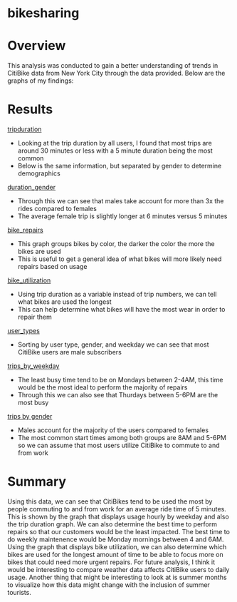 # bikesharing
# Overview
  This analysis was conducted to gain a better understanding of trends in CitiBike data from New York City through the data provided. Below are the graphs of my findings:
  
# Results
  
[tripduration](https://github.com/JTGonzaga/bikesharing/blob/main/Analysis/user_checkout.png)
  
- Looking at the trip duration by all users, I found that most trips are around 30 minutes or less with a 5 minute duration being the most common
- Below is the same information, but separated by gender to determine demographics

[duration_gender](https://github.com/JTGonzaga/bikesharing/blob/main/Analysis/gender_checkout.png)

- Through this we can see that males take account for more than 3x the rides compared to females
- The average female trip is slightly longer at 6 minutes versus 5 minutes

[bike_repairs](https://github.com/JTGonzaga/bikesharing/blob/main/Analysis/bike_repairs.png)

- This graph groups bikes by color, the darker the color the more the bikes are used
- This is useful to get a general idea of what bikes will more likely need repairs based on usage

[bike_utilization](https://github.com/JTGonzaga/bikesharing/blob/main/Analysis/bike_utilization.png)

- Using trip duration as a variable instead of trip numbers, we can tell what bikes are used the longest
- This can help determine what bikes will have the most wear in order to repair them

[user_types](https://github.com/JTGonzaga/bikesharing/blob/main/Analysis/user_trips.png)

- Sorting by user type, gender, and weekday we can see that most CitiBike users are male subscribers

[trips_by_weekday](https://github.com/JTGonzaga/bikesharing/blob/main/Analysis/trips_by_weekday.png)

- The least busy time tend to be on Mondays between 2-4AM, this time would be the most ideal to perform the majority of repairs
- Through this we can also see that Thurdays between 5-6PM are the most busy

[trips by gender](https://github.com/JTGonzaga/bikesharing/blob/main/Analysis/trips_by_gender.png)

- Males account for the majority of the users compared to females
- The most common start times among both groups are 8AM and 5-6PM so we can assume that most users utilize CitiBike to commute to and from work

# Summary
  Using this data, we can see that CitiBikes tend to be used the most by people commuting to and from work for an average ride time of 5 minutes. This is shown by the graph that displays usage hourly by weekday and also the trip duration graph. We can also determine the best time to perform repairs so that our customers would be the least impacted. The best time to do weekly maintenence would be Monday mornings between 4 and 6AM. Using the graph that displays bike utilization, we can also determine which bikes are used for the longest amount of time to be able to focus more on bikes that could need more urgent repairs. 
  For future analysis, I think it would be interesting to compare weather data affects CitiBike users to daily usage. Another thing that might be interesting to look at is summer months to visualize how this data might change with the inclusion of summer tourists. 

